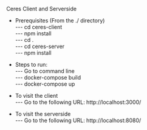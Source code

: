 Ceres Client and Serverside <br>

- Prerequisites (From the ./ directory)<br>
  --- cd ceres-client<br>
  --- npm install<br>
  --- cd .<br>
  --- cd ceres-server<br>
  --- npm install<br>

- Steps to run: <br>
  --- Go to command line<br>
  --- docker-compose build<br>
  --- docker-compose up<br>

- To visit the client <br>
  --- Go to the following URL: http://localhost:3000/<br>

- To visit the serverside <br>
  --- Go to the following URL: http://localhost:8080/<br>
